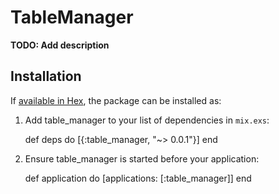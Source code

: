 # TableManager

**TODO: Add description**

## Installation

If [available in Hex](https://hex.pm/docs/publish), the package can be installed as:

  1. Add table_manager to your list of dependencies in `mix.exs`:

        def deps do
          [{:table_manager, "~> 0.0.1"}]
        end

  2. Ensure table_manager is started before your application:

        def application do
          [applications: [:table_manager]]
        end

